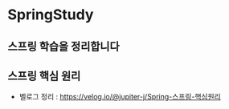 # SpringStudy
스프링 학습을 정리합니다
---

## 스프링 핵심 원리
- 벨로그 정리 : https://velog.io/@jupiter-j/Spring-스프링-핵심원리
